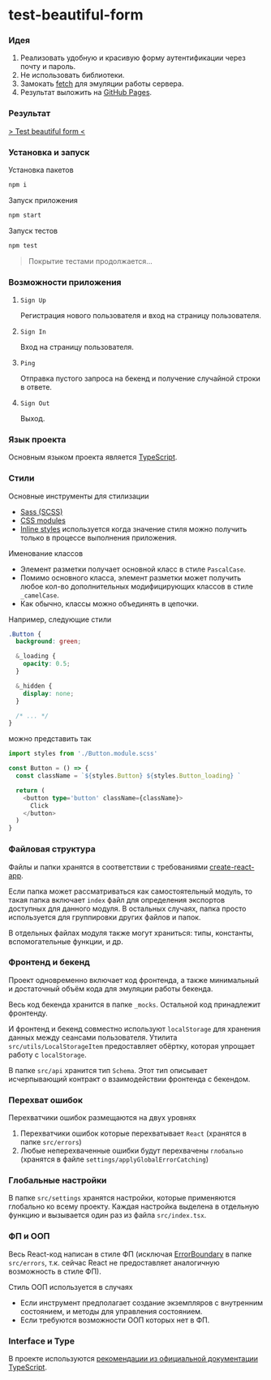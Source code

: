 # test-beautiful-form

### Идея

1. Реализовать удобную и красивую форму аутентификации через почту и пароль.
2. Не использовать библиотеки.
3. Замокать [fetch](https://developer.mozilla.org/en-US/docs/Web/API/fetch) для эмуляции работы сервера.
4. Результат выложить на [GitHub Pages](https://create-react-app.dev/docs/deployment#github-pages).

### Результат

[> Test beautiful form <](https://ekb1zh.github.io/test-beautiful-form/)

### Установка и запуск

Установка пакетов

```bash
npm i
```

Запуск приложения

```bash
npm start
```

Запуск тестов

```bash
npm test
```

> Покрытие тестами продолжается...

### Возможности приложения

1. `Sign Up`

   Регистрация нового пользователя и вход на страницу пользователя.

2. `Sign In`

   Вход на страницу пользователя.

3. `Ping`

   Отправка пустого запроса на бекенд и получение случайной строки в ответе.

4. `Sign Out`

   Выход.

### Язык проекта

Основным языком проекта является [TypeScript](https://www.typescriptlang.org/).

### Стили

Основные инструменты для стилизации

- [Sass (SCSS)](https://create-react-app.dev/docs/adding-a-sass-stylesheet)
- [CSS modules](https://create-react-app.dev/docs/adding-a-css-modules-stylesheet)
- [Inline styles](https://legacy.reactjs.org/docs/faq-styling.html#can-i-use-inline-styles) используется когда значение стиля можно получить только в процессе выполнения приложения.

Именование классов

- Элемент разметки получает основной класс в стиле `PascalCase`.
- Помимо основного класса, элемент разметки может получить любое кол-во дополнительных модифицирующих классов в стиле `_camelCase`.
- Как обычно, классы можно объединять в цепочки.

Например, следующие стили

```scss
.Button {
  background: green;

  &_loading {
    opacity: 0.5;
  }

  &_hidden {
    display: none;
  }

  /* ... */
}
```

можно представить так

```ts
import styles from './Button.module.scss'

const Button = () => {
  const className = `${styles.Button} ${styles.Button_loading} `

  return (
    <button type='button' className={className}>
      Click
    </button>
  )
}
```

### Файловая структура

Файлы и папки хранятся в соответствии с требованиями [create-react-app](https://create-react-app.dev/docs/folder-structure).

Если папка может рассматриваться как самостоятельный модуль, то такая папка включает `index` файл для определения экспортов доступных для данного модуля. В остальных случаях, папка просто используется для группировки других файлов и папок.

В отдельных файлах модуля также могут храниться: типы, константы, вспомогательные функции, и др.

### Фронтенд и бекенд

Проект одновременно включает код фронтенда, а также минимальный и достаточный объём кода для эмуляции работы бекенда.

Весь код бекенда хранится в папке `_mocks`. Остальной код принадлежит фронтенду.

И фронтенд и бекенд совместно используют `localStorage` для хранения данных между сеансами пользователя. Утилита `src/utils/LocalStorageItem` предоставляет обёртку, которая упрощает работу с `localStorage`.

В папке `src/api` хранится тип `Schema`. Этот тип описывает исчерпывающий контракт о взаимодействии фронтенда с бекендом.

### Перехват ошибок

Перехватчики ошибок размещаются на двух уровнях

1. Перехватчики ошибок которые перехватывает `React` (хранятся в папке `src/errors`)
2. Любые неперехваченные ошибки будут перехвачены `глобально` (хранятся в файле `settings/applyGlobalErrorCatching`)

### Глобальные настройки

В папке `src/settings` хранятся настройки, которые применяются глобально ко всему проекту. Каждая настройка выделена в отдельную функцию и вызывается один раз из файла `src/index.tsx`.

### ФП и ООП

Весь React-код написан в стиле ФП (исключая [ErrorBoundary](https://reactjs.org/docs/error-boundaries.html) в папке `src/errors`, т.к. сейчас React не предоставляет аналогичную возможность в стиле ФП).

Стиль ООП используется в случаях

- Если инструмент предполагает создание экземпляров с внутренним состоянием, и методы для управления состоянием.
- Если требуются возможности ООП которых нет в ФП.

### Interface и Type

В проекте используются [рекомендации из официальной документации TypeScript](https://www.typescriptlang.org/docs/handbook/2/everyday-types.html#differences-between-type-aliases-and-interfaces).
